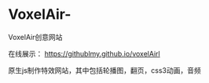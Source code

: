 # VoxelAir-
VoxelAir创意网站

在线展示：
https://githublmy.github.io/voxelAirl



原生js制作特效网站，其中包括轮播图，翻页，css3动画，音频

